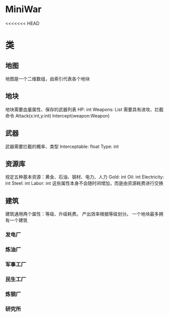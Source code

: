 # MiniWar

<<<<<<< HEAD
# 类
## 地图
地图是一个二维数组，由索引代表各个地块
## 地块
地块需要血量属性、保存的武器列表
HP: int
Weapons: List
需要具有进攻、拦截命令
Attack(x:int,y:int)
Intercept(weapon:Weapon)
## 武器
武器需要拦截的概率、类型
Interceptable: float
Type: int
## 资源库
规定五种基本资源：黄金、石油、钢材、电力、人力
Gold: int
Oil: int
Electricity: int
Steel: int
Labor: int
这些属性本身不会随时间增加，而是由资源耗费进行交换
## 建筑
建筑通用两个属性：等级、升级耗费。
产出效率根据等级划分。
一个地块最多拥有一个建筑
### 发电厂
### 炼油厂
### 军事工厂
### 民生工厂
### 炼钢厂
### 研究所

